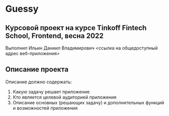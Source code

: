 # Guessy

## Курсовой проект на курсе Tinkoff Fintech School, Frontend, весна 2022

Выполнил Ильин Даниил Владимирович
<ссылка на общедоступный адрес веб-приложения>

## Описание проекта

Описание должно содержать:

1. Какую задачу решает приложение
2. Кто является целевой аудиторией приложения
3. Описание основных (решающих задачу) и дополнительных функций и возможностей приложения
